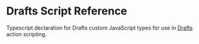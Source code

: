 # Drafts Script Reference

Typescript declaration for Drafts custom JavaScript types for use in [Drafts](https://getdrafts.com/) action scripting.
